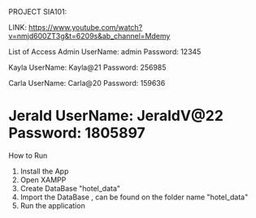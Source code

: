 PROJECT SIA101:

LINK: https://www.youtube.com/watch?v=nmjd600ZT3g&t=6209s&ab_channel=Mdemy



List of Access
Admin
UserName: admin
Password: 12345

Kayla
UserName: Kayla@21
Password: 256985

Carla
UserName: Carla@20
Password: 159636

Jerald
UserName: JeraldV@22
Password: 1805897
=========================================
How to Run
1. Install the App
2. Open XAMPP
2. Create DataBase "hotel_data"
3. Import the DataBase , can be found on the folder name "hotel_data"
4. Run the application

